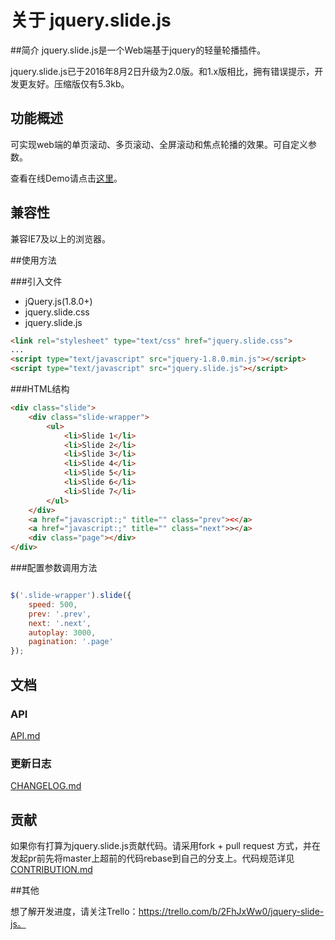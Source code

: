 # 关于 jquery.slide.js



##简介
jquery.slide.js是一个Web端基于jquery的轻量轮播插件。

jquery.slide.js已于2016年8月2日升级为2.0版。和1.x版相比，拥有错误提示，开发更友好。压缩版仅有5.3kb。



## 功能概述

可实现web端的单页滚动、多页滚动、全屏滚动和焦点轮播的效果。可自定义参数。

查看在线Demo请点击[这里](https://linzb93.github.io/jquery.slide.js/)。



## 兼容性

兼容IE7及以上的浏览器。



##使用方法

###引入文件

- jQuery.js(1.8.0+)
- jquery.slide.css
- jquery.slide.js

```html
<link rel="stylesheet" type="text/css" href="jquery.slide.css">
...
<script type="text/javascript" src="jquery-1.8.0.min.js"></script>
<script type="text/javascript" src="jquery.slide.js"></script>
```

###HTML结构
```html
<div class="slide">
	<div class="slide-wrapper">
		<ul>
			<li>Slide 1</li>
			<li>Slide 2</li>
			<li>Slide 3</li>
			<li>Slide 4</li>
			<li>Slide 5</li>
			<li>Slide 6</li>
			<li>Slide 7</li>
		</ul>
	</div>
	<a href="javascript:;" title="" class="prev"><</a>
	<a href="javascript:;" title="" class="next">></a>
	<div class="page"></div>
</div>
```

###配置参数调用方法
```javascript

$('.slide-wrapper').slide({
	speed: 500,
	prev: '.prev',
	next: '.next',
  	autoplay: 3000,
	pagination: '.page'
});
```


## 文档

### API

[API.md](https://github.com/linzb93/slide/blob/master/doc/API.md)

### 更新日志

[CHANGELOG.md](https://github.com/linzb93/slide/blob/master/doc/CHANGELOG.md)



## 贡献

如果你有打算为jquery.slide.js贡献代码。请采用fork + pull request 方式，并在发起pr前先将master上超前的代码rebase到自己的分支上。代码规范详见[CONTRIBUTION.md](https://github.com/linzb93/slide/blob/master/doc/CONTRIBUTION.md)



##其他

想了解开发进度，请关注Trello：https://trello.com/b/2FhJxWw0/jquery-slide-js。
